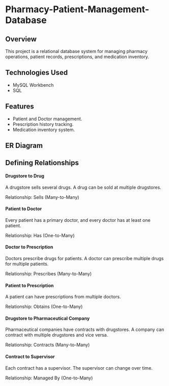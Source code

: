 # Pharmacy-Patient-Management-Database

## Overview
This project is a relational database system for managing pharmacy operations, patient records, prescriptions, and medication inventory.

## Technologies Used
- MySQL Workbench
- SQL

## Features
- Patient and Doctor management.
- Prescription history tracking.
- Medication inventory system.

## ER Diagram

## Defining Relationships
#### Drugstore to Drug
A drugstore sells several drugs. A drug can be sold at multiple drugstores.

Relationship: Sells (Many-to-Many)

#### Patient to Doctor
Every patient has a primary doctor, and every doctor has at least one patient.

Relationship: Has (One-to-Many)

#### Doctor to Prescription
Doctors prescribe drugs for patients. A doctor can prescribe multiple drugs for multiple patients.

Relationship: Prescribes (Many-to-Many)

#### Patient to Prescription
A patient can have prescriptions from multiple doctors.

Relationship: Obtains (One-to-Many)

#### Drugstore to Pharmaceutical Company
Pharmaceutical companies have contracts with drugstores. A company can contract with multiple drugstores and vice versa.

Relationship: Contracts (Many-to-Many)

#### Contract to Supervisor
Each contract has a supervisor. The supervisor can change over time.

Relationship: Managed By (One-to-Many)
